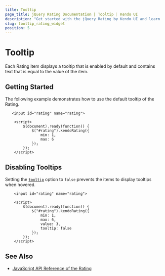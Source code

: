 ```yaml
---
title: Tooltip
page_title: jQuery Rating Documentation | Tooltip | Kendo UI
description: "Get started with the jQuery Rating by Kendo UI and learn how to configure the tooltip of the widget."
slug: tooltip_rating_widget
position: 5
---
```


# Tooltip

Each Rating item displays a tooltip that is enabled by default and contains text that is equal to the value of the item.

## Getting Started

The following example demonstrates how to use the default tooltip of the Rating.

```dojo
   <input id="rating" name="rating">

    <script>
        $(document).ready(function() {
            $("#rating").kendoRating({
                min: 1,
                max: 6
            });
        });
    </script>
```

## Disabling Tooltips

Setting the [`tooltip`](/api/javascript/ui/rating/configuration/tooltip) option to `false` prevents the items to display tooltips when hovered.

```dojo
    <input id="rating" name="rating">

    <script>
        $(document).ready(function() {
            $("#rating").kendoRating({
                min: 1,
                max: 6,
                value: 3,
                tooltip: false
            });
        });
    </script>
```

## See Also

* [JavaScript API Reference of the Rating](/api/javascript/ui/rating)
